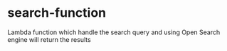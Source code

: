 # search-function
Lambda function which handle the search query and using Open Search engine will return the results
